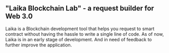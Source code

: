 ## "Laika Blockchain Lab" - a request builder for Web 3.0
Laika is a Blockchain development tool that helps you request to smart contract without having the hassle to write a single line of code.
As of now, Laika is in an early stage of development. And in need of feedback to further improve the application.
